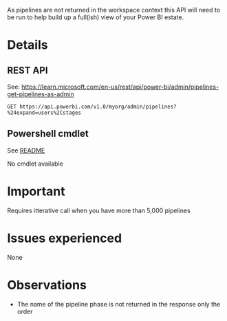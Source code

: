 As pipelines are not returned in the workspace context this API will need to be run to help build up a full(ish) view of your Power BI estate. 


# Details
## REST API
See: https://learn.microsoft.com/en-us/rest/api/power-bi/admin/pipelines-get-pipelines-as-admin

```http
GET https://api.powerbi.com/v1.0/myorg/admin/pipelines?%24expand=users%2Cstages
```


## Powershell cmdlet
See [ README](../../README.md)

No cmdlet available

# Important
Requires itterative call when you have more than 5,000 pipelines

# Issues experienced
None

# Observations
* The name of the pipeline phase is not returned in the response only the order

